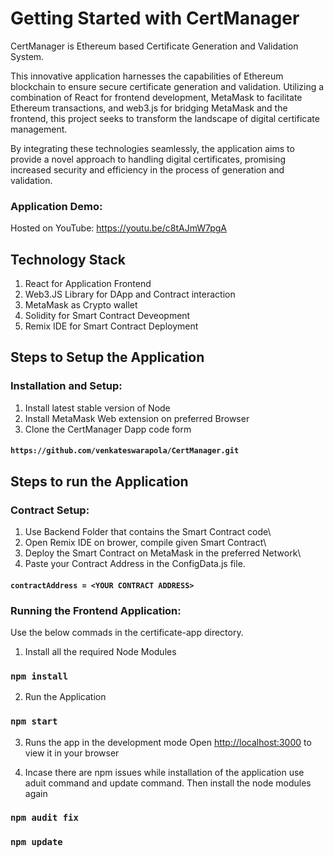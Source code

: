 # Getting Started with CertManager

CertManager is Ethereum based Certificate Generation and Validation System.

This innovative application harnesses the capabilities of Ethereum blockchain to ensure secure certificate generation and validation. Utilizing a combination of React for frontend development, MetaMask to facilitate Ethereum transactions, and web3.js for bridging MetaMask and the frontend, this project seeks to transform the landscape of digital certificate management.

By integrating these technologies seamlessly, the application aims to provide a novel approach to handling digital certificates, promising increased security and efficiency in the process of generation and validation.

### Application Demo:

Hosted on YouTube: https://youtu.be/c8tAJmW7pgA

## Technology Stack

1. React for Application Frontend
2. Web3.JS Library for DApp and Contract interaction
3. MetaMask as Crypto wallet
4. Solidity for Smart Contract Deveopment
5. Remix IDE for Smart Contract Deployment


## Steps to Setup the Application

### Installation and Setup:

1. Install latest stable version of Node
2. Install MetaMask Web extension on preferred Browser
3. Clone the CertManager Dapp code form

#### `https://github.com/venkateswarapola/CertManager.git`

## Steps to run the Application

### Contract Setup:

1. Use Backend Folder that contains the Smart Contract code\
2. Open Remix IDE on brower, compile given Smart Contract\
3. Deploy the Smart Contract on MetaMask in the preferred Network\
4. Paste your Contract Address in the ConfigData.js file.

#### `contractAddress = <YOUR CONTRACT ADDRESS>`

### Running the Frontend Application:

Use the below commads in the certificate-app directory.

1. Install all the required Node Modules

### `npm install`

2. Run the Application

### `npm start`

3. Runs the app in the development mode
Open [http://localhost:3000](http://localhost:3000) to view it in your browser

4. Incase there are npm issues while installation of the application use aduit command and update command. Then install the node modules again

### `npm audit fix`

### `npm update`